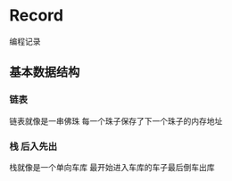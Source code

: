 # Record
编程记录

## 基本数据结构 

### 链表 
链表就像是一串佛珠 每一个珠子保存了下一个珠子的内存地址

### 栈 后入先出
栈就像是一个单向车库  最开始进入车库的车子最后倒车出库

